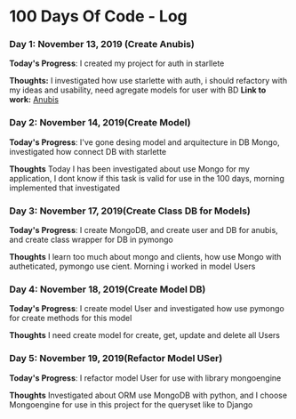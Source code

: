 # 100 Days Of Code - Log

### Day 1: November 13, 2019 (Create Anubis)

**Today's Progress**: I created my project for auth in starllete 

**Thoughts:** I investigated how use starlette with auth, i should refactory with my ideas and usability, need agregate models for user with BD
**Link to work:** [Anubis](https://github.com/Reyes2777/anubis/commit/8ac0efe67912a6796fc8ed5d4d1f5c66a247fe1b)

### Day 2: November 14, 2019(Create Model)

**Today's Progress**: I've gone desing model and arquitecture in DB Mongo, investigated how connect DB with starlette

**Thoughts** Today I has been investigated about use Mongo for my application, I dont know if this task is valid for use in the 100 days, morning implemented that investigated

### Day 3: November 17, 2019(Create Class DB for Models)

**Today's Progress**: I create MongoDB, and create user and DB for anubis, and create class wrapper for DB in pymongo

**Thoughts** I learn too much about mongo and clients, how use Mongo with autheticated, pymongo use cient. Morning i worked in model Users


### Day 4: November 18, 2019(Create Model DB)

**Today's Progress**: I create model User and investigated how use pymongo for create methods for this model

**Thoughts** I need create model for create, get, update and delete all Users

### Day 5: November 19, 2019(Refactor Model USer)

**Today's Progress**: I refactor model User for use with library mongoengine

**Thoughts** Investigated about ORM use MongoDB with python, and I choose Mongoengine for use in this project for the   queryset like to Django